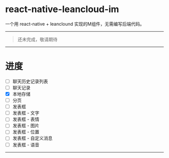 # react-native-leancloud-im
一个用 react-native + leanclound 实现的M组件，无需编写后端代码。

-----------------------------

> 还未完成，敬请期待

-----------------------------

# 进度

- [ ] 聊天历史记录列表
- [ ] 聊天记录
- [x] 本地存储
- [ ] 分页
- [ ] 发表框
- [ ] 发表框 - 文字
- [ ] 发表框 - 表情
- [ ] 发表框 - 图片
- [ ] 发表框 - 位置
- [ ] 发表框 - 自定义消息
- [ ] 发表框 - 语音

------------------------------
